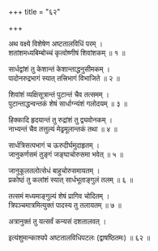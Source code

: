 +++
title = "६२"

+++
  
  
  
अथ वक्ष्ये विशेषेण अष्टतालविधिं परम् ।  
शतांशमध्यबिम्बोच्चं कृत्वोष्णीषं शिवांशकम् ॥ १ ॥  
  
सार्धद्वांशं तु केशान्तं केशान्ताद्धनुसीमकम् ।  
पादोनरुद्रभागं स्यात् तत्त्रिभागं विभाजिते ॥ २ ॥  
  
शिवांशं व्यक्षिसूत्रान्तं पुटान्तं चैव तत्समम् ।  
पुटान्ताद्धन्वन्तकं शेषं सार्धाग्न्यंशं गलोदयम् ॥ ३ ॥  
  
हिक्कादि हृदयान्तं तु रुद्रांशं तु द्व्यवोनकम् ।  
नाभ्यन्तं चैव तत्तुल्यं मेढ्रमूलान्तकं तथा ॥ ४ ॥  
  
सार्धत्रिसत्पभागं च ऊरुदीर्घमुदाहृतम् ।  
जानुकर्णसमं तुङ्गं जङ्घाचोरुसमा भवेत् ॥ ५ ॥  
  
जानुकूलतलोत्सेधं बाहुचोरुसमायतम् ।  
प्रकोष्ठं तु कलांशं स्यात् सार्धभूताङ्गुलं तलम् ॥ ६ ॥  
  
तत्समं मध्यमाङ्गुल्यं शेषं प्रागिव चोदितम् ।  
त्रिपञ्चमात्रमित्युक्तं पादस्य तु तलायतम् ॥ ७ ॥  
  
अत्रानुक्तं तु यत्सर्वं कन्यसं दशतालवत् ।  
  
  
इत्यंशुमान्काश्यपे अष्टतालविधिपटलः (द्वाषष्ठितमः) ॥ ६२ ॥  